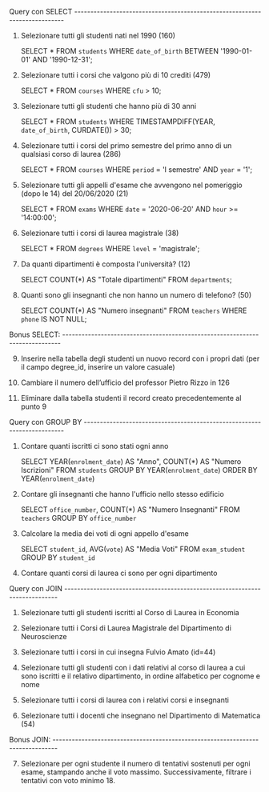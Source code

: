 Query con SELECT ---------------------------------------------------------------------------

1. Selezionare tutti gli studenti nati nel 1990 (160)

   SELECT \*
   FROM `students`
   WHERE `date_of_birth` BETWEEN '1990-01-01' AND '1990-12-31';

2. Selezionare tutti i corsi che valgono più di 10 crediti (479)

   SELECT \*
   FROM `courses`
   WHERE `cfu` > 10;

3. Selezionare tutti gli studenti che hanno più di 30 anni

   SELECT \*
   FROM `students`
   WHERE TIMESTAMPDIFF(YEAR, `date_of_birth`, CURDATE()) > 30;

4. Selezionare tutti i corsi del primo semestre del primo anno di un qualsiasi corso di
   laurea (286)

   SELECT \*
   FROM `courses`
   WHERE `period` = 'I semestre' AND `year` = '1';

5. Selezionare tutti gli appelli d'esame che avvengono nel pomeriggio (dopo le 14) del
   20/06/2020 (21)

   SELECT \*
   FROM `exams`
   WHERE `date` = '2020-06-20' AND `hour` >= '14:00:00';

6. Selezionare tutti i corsi di laurea magistrale (38)

   SELECT \*
   FROM `degrees`
   WHERE `level` = 'magistrale';

7. Da quanti dipartimenti è composta l'università? (12)

   SELECT COUNT(\*) AS "Totale dipartimenti"
   FROM `departments`;

8. Quanti sono gli insegnanti che non hanno un numero di telefono? (50)

   SELECT COUNT(\*) AS "Numero insegnanti"
   FROM `teachers`
   WHERE `phone` IS NOT NULL;

Bonus SELECT: -----------------------------------------------------------------------------

9. Inserire nella tabella degli studenti un nuovo record con i propri dati (per il campo
   degree_id, inserire un valore casuale)

10. Cambiare il numero dell’ufficio del professor Pietro Rizzo in 126

11. Eliminare dalla tabella studenti il record creato precedentemente al punto 9

Query con GROUP BY ------------------------------------------------------------------------

1. Contare quanti iscritti ci sono stati ogni anno

   SELECT YEAR(`enrolment_date`) AS "Anno", COUNT(\*) AS "Numero Iscrizioni"
   FROM `students`
   GROUP BY YEAR(`enrolment_date`)
   ORDER BY YEAR(`enrolment_date`)

2. Contare gli insegnanti che hanno l'ufficio nello stesso edificio

   SELECT `office_number`, COUNT(\*) AS "Numero Insegnanti"
   FROM `teachers`
   GROUP BY `office_number`

3. Calcolare la media dei voti di ogni appello d'esame

   SELECT `student_id`, AVG(`vote`) AS "Media Voti"
   FROM `exam_student`
   GROUP BY `student_id`

4. Contare quanti corsi di laurea ci sono per ogni dipartimento

Query con JOIN ----------------------------------------------------------------------------

1. Selezionare tutti gli studenti iscritti al Corso di Laurea in Economia

2. Selezionare tutti i Corsi di Laurea Magistrale del Dipartimento di Neuroscienze

3. Selezionare tutti i corsi in cui insegna Fulvio Amato (id=44)

4. Selezionare tutti gli studenti con i dati relativi al corso di laurea a cui sono iscritti e il relativo dipartimento, in ordine alfabetico per cognome e nome

5. Selezionare tutti i corsi di laurea con i relativi corsi e insegnanti

6. Selezionare tutti i docenti che insegnano nel Dipartimento di Matematica (54)

Bonus JOIN: -------------------------------------------------------------------------------

7. Selezionare per ogni studente il numero di tentativi sostenuti per ogni esame, stampando anche il voto massimo. Successivamente, filtrare i tentativi con voto minimo 18.
